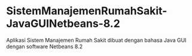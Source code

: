 # SistemManajemenRumahSakit-JavaGUINetbeans-8.2
Aplikasi Sistem Manajemen Rumah Sakit dibuat dengan bahasa Java GUI dengan software Netbeans 8.2
